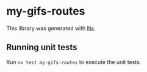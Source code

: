 # my-gifs-routes

This library was generated with [Nx](https://nx.dev).

## Running unit tests

Run `nx test my-gifs-routes` to execute the unit tests.
